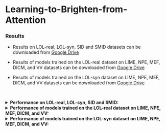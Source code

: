# Learning-to-Brighten-from-Attention

### Results
- Results on LOL-real, LOL-syn, SID and SMID datasets can be downloaded from [Google Drive](https://drive.google.com/drive/folders/1u0RaFEhRBZAQOIOJ9T3Q3czUVMl5-YXT?usp=sharing)

- Results of models trained on the LOL-real dataset on LIME, NPE, MEF, DICM, and VV datasets can be downloaded from [Google Drive](https://drive.google.com/drive/folders/1tCT7U3sIUb-O60xzgqV43J6IjJKZfHA9?usp=sharing)

- Results of models trained on the LOL-syn dataset on LIME, NPE, MEF, DICM, and VV datasets can be downloaded from [Google Drive](https://drive.google.com/drive/folders/1p6CkkTkw0EmwQy2IM6M_Ns_jXGlW4q-U?usp=sharing)


&nbsp;

<details close>
<summary><b>Performance on LOL-real, LOL-syn, SID and SMID:</b></summary>

![results1](./results/1.png)


</details>


<details close>
<summary><b>Performance of models trained on the LOL-real dataset on LIME, NPE, MEF, DICM, and VV:</b></summary>

![results2](./results/2.png)


</details>


<details close>
<summary><b>Performance of models trained on the LOL-syn dataset on LIME, NPE, MEF, DICM, and VV:</b></summary>

![results3](./results/3.png)

## Test

If you want to test the model, just run like this (you can specify your image path)
```
python test.py --device cuda  --testDir 'D:/hsq/exp/datasets/LOL_v2/Real_captured'  --resultDir './results/real' --ckptDir './ckpt/LOL-real.pk'
```

Enhance results will be saved in *./demo/output* if `output_path` is not specified!

